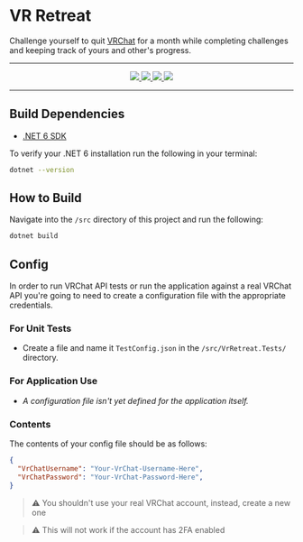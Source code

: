 # VR Retreat

Challenge yourself to quit [VRChat](https://hello.vrchat.com/) for a month while completing challenges and keeping track of yours and other's progress.

---

<p align="center">
  <a href="docs/LICENSE.md">
    <img src="https://img.shields.io/github/license/control-net/vr-retreat?style=for-the-badge">
  </a>
  <a href="#">
    <img src="https://img.shields.io/github/workflow/status/control-net/vr-retreat/.NET/main?style=for-the-badge">
  </a>
  <a href="#">
    <img src="https://img.shields.io/codacy/grade/d47c952003ed4824a19db230b5761b05/main?style=for-the-badge">
  </a>
  <a href="https://dot.net">
    <img src="https://img.shields.io/badge/made%20with-.NET%206-blueviolet?style=for-the-badge">
  </a>
</p>

---

## Build Dependencies

- [.NET 6 SDK](https://dotnet.microsoft.com/download/dotnet/6.0)

To verify your .NET 6 installation run the following in your terminal:

```bash
dotnet --version
```

## How to Build

Navigate into the `/src` directory of this project and run the following:

```bash
dotnet build
```

## Config

In order to run VRChat API tests or run the application against a real VRChat API you're going to need to create a configuration file with the appropriate credentials.

### For Unit Tests

- Create a file and name it `TestConfig.json` in the `/src/VrRetreat.Tests/` directory.

### For Application Use

- _A configuration file isn't yet defined for the application itself._

### Contents

The contents of your config file should be as follows:

```json
{
  "VrChatUsername": "Your-VrChat-Username-Here",
  "VrChatPassword": "Your-VrChat-Password-Here",
}
```

> :warning: You shouldn't use your real VRChat account, instead, create a new one

> :warning: This will not work if the account has 2FA enabled
